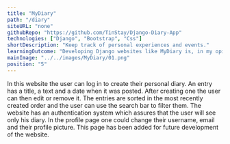 ```yaml
---
title: "MyDiary"
path: "/diary"
siteURL: "none"
githubRepo: "https://github.com/TinStay/Django-Diary-App"
technologies: ["Django", "Bootstrap", "Css"]
shortDescription: "Keep track of personal experiences and events."
learningOutcome: "Developing Django websites like MyDiary is, in my opinion essential for learning how to manage the server-side a CRUD application. Creating data models and templates which are used to render the pages, as well as migrating and managing the database was very unclear for me at first, however, with time it all came together and I got hooked on building websites."
mainImage: "../../images/MyDiary/01.png"
position: "5"
---
```

In this website the user can log in to create their personal diary. An entry has a title, a text and a date when it was posted. After creating one the user can then edit or remove it. The entries are sorted in the most recently created order and the user can use the search bar to filter them. The website has an authentication system which assures that the user will see only his diary. In the profile page one could change their username, email and their profile picture. This page has been added for future development of the website.